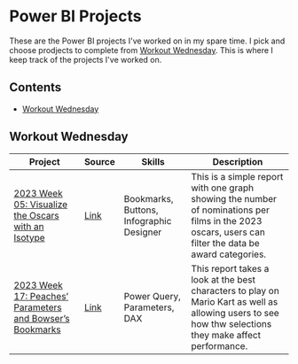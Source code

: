 # Power BI Projects
These are the Power BI projects I've worked on in my spare time. I pick and choose prodjects to complete from [Workout Wednesday](https://workout-wednesday.com/power-bi-challenges/). This is where I keep track of the projects I've worked on.

## Contents
- [Workout Wednesday ](#workout-wednesday)

## Workout Wednesday
| Project | Source | Skills | Description |
|---|---|---|---|
|[2023 Week 05: Visualize the Oscars with an Isotype](https://github.com/Hannahllmm/Power-BI-Projects/tree/main/Workout-Wednesday/2023%20Week%2005%3A%20Visualize%20the%20Oscars%20with%20an%20Isotype)|[Link](https://workout-wednesday.com/pbi-2023-w05/)|Bookmarks, Buttons, Infographic Designer|This is a simple report with one graph showing the number of nominations per films in the 2023 oscars, users can filter the data be award categories.|
|[2023 Week 17: Peaches’ Parameters and Bowser’s Bookmarks](https://github.com/Hannahllmm/Power-BI-Projects/blob/f00f9e25291d3f78e68eaf49a0571d3ec7599ac2/Workout-Wednesday/2023%20Week%2017%3A%20Peaches%E2%80%99%20Parameters%20and%20Bowser%E2%80%99s%20Bookmarks/README.md)|[Link](https://workout-wednesday.com/pbi-2023-w17/)|Power Query, Parameters, DAX|This report takes a look at the best characters to play on Mario Kart as well as allowing users to see how thw selections they make affect performance.|
